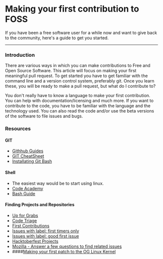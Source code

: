 # Making your first contribution to FOSS

If you have been a free software user for a while now and want to give back to the community, here's a guide to get you started.

---

### Introduction

There are various ways in which you can make contributions to Free and Open Source Software. This article will focus on making your first meaningful pull request. To get started you have to get familiar with the command line and a version control system, preferably git. Once you learn these, you will be ready to make a pull request, but what do I contribute to?

You don't really have to know a language to make your first contribution. You can help with documentation/licensing and much more. If you want to contribute to the code, you have to be familiar with the language and the technology used. You can also read the code and/or use the beta versions of the software to file issues and bugs. 

### Resources

#### GIT
- [Githhub Guides](https://guides.github.com/)
- [GIT CheatSheet](https://github.github.com/training-kit/downloads/github-git-cheat-sheet/)
- [Installating Git Bash](https://git-scm.com/book/en/v2/Getting-Started-Installing-Git)

#### Shell

- The easiest way would be to start using linux.
- [Code Academy](https://www.codecademy.com/learn/learn-the-command-line)
- [Bash Guide](http://mywiki.wooledge.org/BashGuide)

#### Finding Projects and Repositories
- [Up for Grabs](https://up-for-grabs.net)
- [Code Triage](https://www.codetriage.com/)
- [First Contributions](https://firstcontributions.github.io/)
- [Issues with label: first timers only](https://github.com/search?utf8=%E2%9C%93&q=is%3Aissue+is%3Aopen+label%3Afirst-timers-only  )
- [Issues with label: good first issue](https://github.com/search?utf8=%E2%9C%93&q=is%3Aissue+is%3Aopen+label%3A%22good+first+issue%22)
- [Hacktoberfest Projects](https://hacktoberfest.digitalocean.com/#projects)
- [Mozilla - Answer a few questions to find related issues](https://whatcanidoformozilla.org/#!/progornoprog/advocate)
- ####[Making your first patch to the OG Linux Kernel](https://kernelnewbies.org/FirstKernelPatch)
